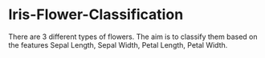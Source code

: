 # Iris-Flower-Classification

There are 3 different types of flowers. The aim is to classify them based on the features Sepal Length, Sepal Width, Petal Length, Petal Width.
